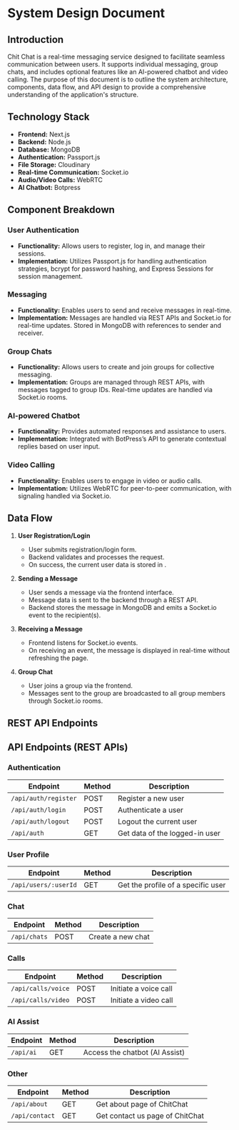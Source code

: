 # System Design Document

## Introduction
Chit Chat is a real-time messaging service designed to facilitate seamless communication between users. It supports individual messaging, group chats, and includes optional features like an AI-powered chatbot and video calling. The purpose of this document is to outline the system architecture, components, data flow, and API design to provide a comprehensive understanding of the application's structure.

## Technology Stack
- **Frontend:** Next.js
- **Backend:** Node.js
- **Database:** MongoDB
- **Authentication:** Passport.js
- **File Storage:** Cloudinary
- **Real-time Communication:** Socket.io
- **Audio/Video Calls:** WebRTC
- **AI Chatbot:** Botpress

## Component Breakdown

### User Authentication
- **Functionality:** Allows users to register, log in, and manage their sessions.
- **Implementation:** Utilizes Passport.js for handling authentication strategies, bcrypt for password hashing, and Express Sessions for session management.

### Messaging
- **Functionality:** Enables users to send and receive messages in real-time.
- **Implementation:** Messages are handled via REST APIs and Socket.io for real-time updates. Stored in MongoDB with references to sender and receiver.

### Group Chats
- **Functionality:** Allows users to create and join groups for collective messaging.
- **Implementation:** Groups are managed through REST APIs, with messages tagged to group IDs. Real-time updates are handled via Socket.io rooms.

### AI-powered Chatbot 
- **Functionality:** Provides automated responses and assistance to users.
- **Implementation:** Integrated with BotPress’s API to generate contextual replies based on user input.

### Video Calling 
- **Functionality:** Enables users to engage in video or audio calls.
- **Implementation:** Utilizes WebRTC for peer-to-peer communication, with signaling handled via Socket.io.

## Data Flow

1. **User Registration/Login**
   - User submits registration/login form.
   - Backend validates and processes the request.
   - On success, the current user data is stored in .

2. **Sending a Message**
   - User sends a message via the frontend interface.
   - Message data is sent to the backend through a REST API.
   - Backend stores the message in MongoDB and emits a Socket.io event to the recipient(s).

3. **Receiving a Message**
   - Frontend listens for Socket.io events.
   - On receiving an event, the message is displayed in real-time without refreshing the page.

4. **Group Chat**
   - User joins a group via the frontend.
   - Messages sent to the group are broadcasted to all group members through Socket.io rooms.

## REST API Endpoints

## API Endpoints (REST APIs)

### Authentication
| Endpoint                | Method | Description                        |
|-------------------------|--------|------------------------------------|
| `/api/auth/register`     | POST   | Register a new user                |
| `/api/auth/login`        | POST   | Authenticate a user                |
| `/api/auth/logout`       | POST   | Logout the current user            |
| `/api/auth`              | GET    | Get data of the logged-in user     |

### User Profile
| Endpoint                | Method | Description                        |
|-------------------------|--------|------------------------------------|
| `/api/users/:userId`     | GET    | Get the profile of a specific user |

### Chat
| Endpoint                | Method | Description                        |
|-------------------------|--------|------------------------------------|
| `/api/chats`             | POST   | Create a new chat                  |

### Calls
| Endpoint                | Method | Description                        |
|-------------------------|--------|------------------------------------|
| `/api/calls/voice`       | POST   | Initiate a voice call              |
| `/api/calls/video`       | POST   | Initiate a video call              |

### AI Assist
| Endpoint                | Method | Description                        |
|-------------------------|--------|------------------------------------|
| `/api/ai`                | GET    | Access the chatbot (AI Assist)     |

### Other
| Endpoint                | Method | Description                        |
|-------------------------|--------|------------------------------------|
| `/api/about`             | GET    | Get about page of ChitChat         |
| `/api/contact`           | GET    | Get contact us page of ChitChat    |





